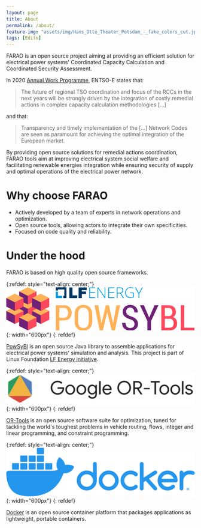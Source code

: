 ```yaml
---
layout: page
title: About
permalink: /about/
feature-img: "assets/img/Hans_Otto_Theater_Potsdam_-_fake_colors_cut.jpg"
tags: [Edito]
---
```


FARAO is an open source project aiming at providing an efficient solution for electrical power systems'
Coordinated Capacity Calculation and Coordinated Security Assessment.

In 2020 [Annual Work Programme](https://consultations.entsoe.eu/entso-e-general/have-your-say-on-entso-es-annual-work-programme-20/supporting_documents/191017_ENTSOE%20AWP%202020_Stakeholder%20consultation.pdf),
ENTSO-E states that:

> The future of regional TSO coordination and focus of the RCCs in the next years will be strongly driven by
> the integration of costly remedial actions in complex capacity calculation methodologies [...]

and that:

> Transparency and timely implementation of the [...] Network Codes are seen as paramount for
> achieving the optimal integration of the European market.

By providing open source solutions for remedial actions coordination, FARAO tools aim at improving electrical system
social welfare and facilitating renewable energies integration while ensuring security of supply and optimal operations
of the electrical power network.

# Why choose FARAO
- Actively developed by a team of experts in network operations and optimization.
- Open source tools, allowing actors to integrate their own specificities.
- Focused on code quality and reliability.

# Under the hood
FARAO is based on high quality open source frameworks.

{:refdef: style="text-align: center;"}
![PowSyBl logo](../assets/img/logos/logo_lfe_powsybl.svg){: width="600px"}
{: refdef}

[PowSyBl](https://www.powsybl.org/) is an open source Java library to assemble applications
for electrical power systems' simulation and analysis. This project is part of Linux Foundation
[LF Energy initiative](https://www.lfenergy.org/).


{:refdef: style="text-align: center;"}
![OR-Tools logo](../assets/img/logos/DuoN35ZXgAAKzC_.jpg){: width="600px"}
{: refdef}

[OR-Tools](https://developers.google.com/optimization) is an open source software suite for
optimization, tuned for tackling the world's toughest problems in vehicle routing, flows,
integer and linear programming, and constraint programming.

{:refdef: style="text-align: center;"}
![Docker logo](../assets/img/logos/horizontal-logo-monochromatic-white.png){: width="600px"}
{: refdef}

[Docker](http://www.docker.com) is an open source container platform that packages applications as
lightweight, portable containers. 
